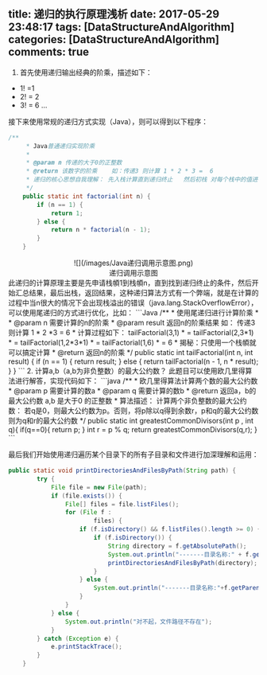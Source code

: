 title: 递归的执行原理浅析
date: 2017-05-29 23:48:17
tags: [DataStructureAndAlgorithm]
categories: [DataStructureAndAlgorithm]
comments: true
---

1. 首先使用递归输出经典的阶乘，描述如下：
* 1! =1
* 2! = 2
* 3! = 6
...


接下来使用常规的递归方式实现（Java），则可以得到以下程序：
```Java
/**
     * Java普通递归实现阶乘
     *
     * @param n 传递的大于0的正整数
     * @return 该数字的阶乘    如：传递3 则计算 1 * 2 * 3 =  6
     * 递归的核心思想自我理解： 先入栈计算直到递归终止   然后初栈 对每个栈中的值进行计算  最后得到结果
     */
    public static int factorial(int n) {
        if (n == 1) {
            return 1;
        } else {
            return n * factorial(n - 1);
        }
    }
```
<center>![](/images/Java递归调用示意图.png)</center>
<center>递归调用示意图</center>
此递归的计算原理主要是先申请栈幁1到栈幁n，直到找到递归终止的条件，然后开始汇总结果，最后出栈，返回结果，这种递归算法方式有一个弊端，就是在计算的过程中当n很大的情况下会出现栈溢出的错误（java.lang.StackOverflowError），可以使用尾递归的方式进行优化，比如：
```Java
 /**
     * 使用尾递归进行计算阶乘
     *
     * @param n      需要计算的n的阶乘
     * @param result 返回n的阶乘结果  如： 传递3  则计算 1 * 2 *3 = 6
     *               计算过程如下： tailFactorial(3,1)
     *               = tailFactorial(2,3*1)
     *               = tailFactorial(1,2*3*1)
     *               = tailFactorial(1,6)
     *               = 6
     *               揭秘：只使用一个栈幁就可以搞定计算
     * @return 返回n的阶乘
     */
    public static int tailFactorial(int n, int result) {
        if (n == 1) {
            return result;
        } else {
            return tailFactorial(n - 1, n * result);
        }
    }
```
2. 计算a,b（a,b为非负整数）的最大公约数？
此题目可以使用欧几里得算法进行解答，实现代码如下：
```java
/**
     * 欧几里得算法计算两个数的最大公约数
     * @param p 需要计算的数a
     * @param q 需要计算的数b
     * @return 返回a，b的最大公约数  a,b 是大于0 的正整数
     * 算法描述： 计算两个非负整数的最大公约数： 若q是0，则最大公约数为p。否则，将p除以q得到余数r，p和q的最大公约数则为q和r的最大公约数
     */
    public static int greatestCommonDivisors(int p , int q){
        if(q==0){
            return p;
        }
        int r = p % q;
        return greatestCommonDivisors(q,r);
    }
```

最后我们开始使用递归遍历某个目录下的所有子目录和文件进行加深理解和运用：
```Java
public static void printDirectoriesAndFilesByPath(String path) {
        try {
            File file = new File(path);
            if (file.exists()) {
                File[] files = file.listFiles();
                for (File f :
                        files) {
                    if (f.isDirectory() && f.listFiles().length >= 0) {
                        if (f.isDirectory()) {
                            String directory = f.getAbsolutePath();
                            System.out.println("-------目录名称:" + f.getAbsolutePath());
                            printDirectoriesAndFilesByPath(directory);
                        }
                    } else {
                        System.out.println("-------目录名称:"+f.getParent()+"--->文件名称：" + f.getAbsolutePath());
                    }
                }
            } else {
                System.out.println("对不起，文件路径不存在");
            }
        } catch (Exception e) {
            e.printStackTrace();
        }
    }
```
